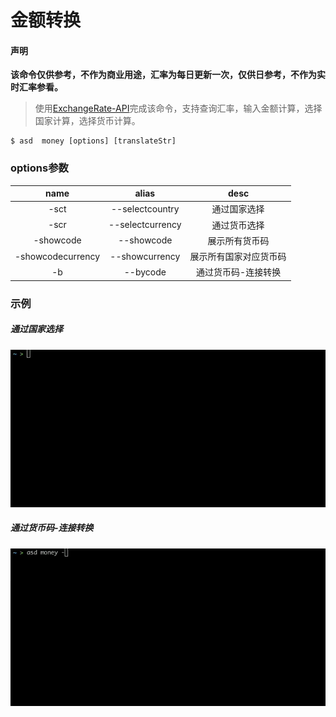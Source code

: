 # 金额转换

#### 声明

__该命令仅供参考，不作为商业用途，汇率为每日更新一次，仅供日参考，不作为实时汇率参看。__

> 使用[ExchangeRate-API](https://www.exchangerate-api.com/docs/overview)完成该命令，支持查询汇率，输入金额计算，选择国家计算，选择货币计算。

```shell
$ asd  money [options] [translateStr]
```

### options参数

| name |       alias     |          desc       |
| :--: | :-------------: | :---------------------: |
|  -sct  |    --selectcountry    |      通过国家选择  |
|  -scr  |    --selectcurrency    |   通过货币选择 |
|  -showcode  |    --showcode    |    展示所有货币码  |
|  -showcodecurrency  |    --showcurrency    |     展示所有国家对应货币码  |
|  -b  |    --bycode    |     通过货币码-连接转换  |


### 示例

##### 通过国家选择
![1](/money1.gif)

##### 通过货币码-连接转换
![2](/money2.gif)

